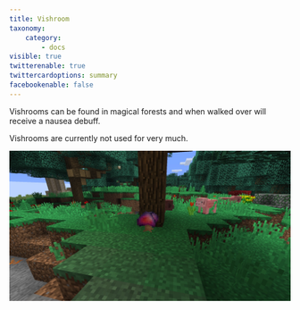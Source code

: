 ```yaml
---
title: Vishroom
taxonomy:
    category:
        - docs
visible: true
twitterenable: true
twittercardoptions: summary
facebookenable: false
---
```


Vishrooms can be found in magical forests and when walked over will receive a nausea debuff.

Vishrooms are currently not used for very much.

![](Vishroom.jpg)
